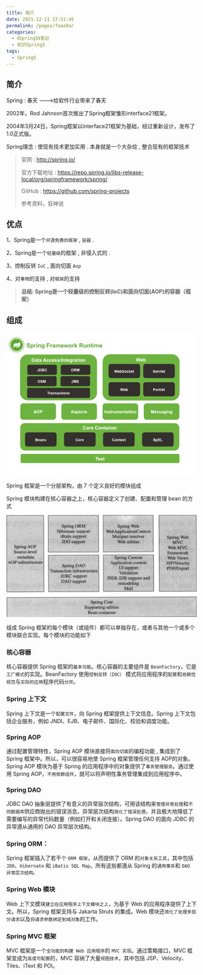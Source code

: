 ```yaml
---
title: 简介
date: 2021-12-11 17:51:45
permalink: /pages/faaa9a/
categories:
  - 《Spring5》笔记
  - 初识Spring5
tags:
  - Spring5
---
```


## 简介

Spring : 春天 --->给软件行业带来了春天

2002年，Rod Jahnson首次推出了Spring框架雏形interface21框架。

2004年3月24日，Spring框架以interface21框架为基础，经过重新设计，发布了1.0正式版。

Spring理念 : 使现有技术更加实用 . 本身就是一个大杂烩 , 整合现有的框架技术

> 官网 : http://spring.io/
> 
> 官方下载地址 : https://repo.spring.io/libs-release-local/org/springframework/spring/
> 
> GitHub : https://github.com/spring-projects
>
> 参考资料，狂神说

## 优点

1、Spring是一个`开源免费的框架` , `容器`  .

2、Spring是一个`轻量级`的框架 , 非侵入式的 .

3、控制反转 `IoC`  , 面向切面 `Aop`

4、对`事物`的支持 , 对`框架`的支持

> **总结: Spring是一个轻量级的控制反转(IoC)和面向切面(AOP)的容器（框架）**

## 组成

![](../../.vuepress/public/spring5/spring01.png)

Spring 框架是一个分层架构，由 7 个定义良好的模块组成

Spring 模块构建在核心容器之上，核心容器定义了创建、配置和管理 bean 的方式 


![](../../.vuepress/public/spring5/spring02.png)

组成 Spring 框架的每个模块（或组件）都可以单独存在，或者与其他一个或多个模块联合实现。每个模块的功能如下

### 核心容器

核心容器提供 Spring 框架的`基本功能`。核心容器的主要组件是 `BeanFactory`，它是`工厂模式`的实现。BeanFactory 使用`控制反转（IOC）` 模式将应用程序的`配置`和`依赖性规范`与`实际的应用`程序代码`分开`。

### Spring 上下文
Spring 上下文是一个`配置文件`，向 Spring 框架提供上下文信息。Spring 上下文包括企业服务，例如 JNDI、EJB、电子邮件、国际化、校验和调度功能。

### Spring AOP
通过配置管理特性，Spring AOP 模块直接将`面向切面`的编程功能 , 集成到了 Spring 框架中。所以，可以很容易地使 Spring 框架管理任何支持 AOP的对象。Spring AOP 模块为基于 Spring 的应用程序中的对象提供了`事务管理服务`。通过使用 Spring AOP，`不用依赖组件`，就可以将声明性事务管理集成到应用程序中。

### Spring DAO
JDBC DAO 抽象层提供了有意义的异常层次结构，可用该结构来`管理异常处理`和`不同数据库`供应商抛出的错误消息。异常层次结构`简化了错误处理`，并且极大地降低了需要编写的异常代码数量（例如打开和关闭连接）。Spring DAO 的面向 JDBC 的异常遵从通用的 DAO 异常层次结构。

### Spring ORM：
Spring 框架插入了若干个 `ORM 框架`，从而提供了 ORM 的`对象关系工具`，其中包括 `JDO`、`Hibernate` 和 `iBatis SQL Map`。所有这些都遵从 Spring 的`通用事务`和 `DAO 异常层次结构。`

### Spring Web 模块
Web 上下文模块`建立在应用程序上下文模块之上`，为基于 Web 的应用程序提供了上下文。所以，Spring 框架支持与 Jakarta Struts 的集成。Web 模块还`简化了处理多部分请求`以及`将请求参数绑定到域对象`的工作。

### Spring MVC 框架
MVC 框架是一个`全功能的构建 Web 应用程序`的 `MVC 实现`。通过策略接口，MVC 框架变成为`高度可配置`的，MVC 容纳了大量`视图技术`，其中包括 JSP、Velocity、Tiles、iText 和 POI。

